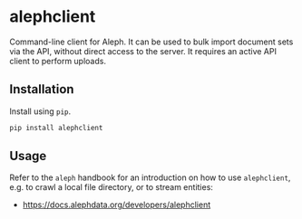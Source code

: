 # alephclient

Command-line client for Aleph. It can be used to bulk import document sets via
the API, without direct access to the server. It requires an active API client
to perform uploads.

## Installation

Install using `pip`.

```bash
pip install alephclient
```

## Usage

Refer to the `aleph` handbook for an introduction on how to use `alephclient`,
e.g. to crawl a local file directory, or to stream entities:

* https://docs.alephdata.org/developers/alephclient